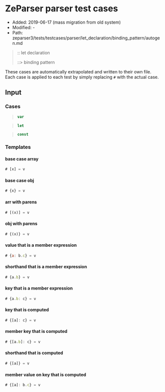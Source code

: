 # ZeParser parser test cases

- Added: 2019-06-17 (mass migration from old system)
- Modified: -
- Path: zeparser3/tests/testcases/parser/let_declaration/binding_pattern/autogen.md

> :: let declaration
>
> ::> binding pattern

These cases are automatically extrapolated and written to their own file.
Each case is applied to each test by simply replacing `#` with the actual case.

## Input

### Cases

> `````js
> var
> `````

> `````js
> let
> `````

> `````js
> const
> `````

### Templates

#### base case array

`````js
# [x] = v
`````

#### base case obj

`````js
# {x} = v
`````

#### arr with parens

`````js
# [(x)] = v
`````

#### obj with parens

`````js
# {(x)} = v
`````

#### value that is a member expression

`````js
# {a: b.c} = v
`````

#### shorthand that is a member expression

`````js
# {a.b} = v
`````

#### key that is a member expression

`````js
# {a.b: c} = v
`````

#### key that is computed

`````js
# {[a]: c} = v
`````

#### member key that is computed

`````js
# {[a.b]: c} = v
`````

#### shorthand that is computed

`````js
# {[a]} = v
`````

#### member value on key that is computed

`````js
# {[a]: b.c} = v
`````
